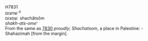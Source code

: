 <body>
  <p>H7831<br>  שׁחצום <sup> o</sup><br> שַׁחֲצוֹם  ‎  shachătsôm  <br><i>shakh-ats-ome‘ </i><br>From the same as <a href="h7830.htm">7830</a>  <i>proudly</i>; <i>Shachatsom</i>, a place in Palestine: - Shahazimah [from the margin].<br></p>
 </body>